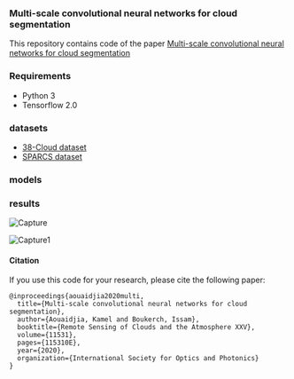 ### Multi-scale convolutional neural networks for cloud segmentation

This repository contains code of the paper [Multi-scale convolutional neural networks for cloud segmentation](https://www.spiedigitallibrary.org/conference-proceedings-of-spie/11531/115310E/Multi-scale-convolutional-neural-networks-for-cloud-segmentation/10.1117/12.2573810.short)

### Requirements
- Python 3
- Tensorflow 2.0
### datasets

- [38-Cloud dataset](https://www.kaggle.com/sorour/38cloud-cloud-segmentation-in-satellite-images)
- [SPARCS dataset](https://www.usgs.gov/core-science-systems/nli/landsat/spatial-procedures-automated-removal-cloud-and-shadow-sparcs)

### models

### results

![Capture](https://user-images.githubusercontent.com/50513215/123412101-1f860c00-d5a9-11eb-952b-ea00b632bc2f.PNG)


![Capture1](https://user-images.githubusercontent.com/50513215/123412540-97543680-d5a9-11eb-9eb9-772d68662146.PNG)


#### Citation
If you use this code for your research, please cite the following paper:
```
@inproceedings{aouaidjia2020multi,
  title={Multi-scale convolutional neural networks for cloud segmentation},
  author={Aouaidjia, Kamel and Boukerch, Issam},
  booktitle={Remote Sensing of Clouds and the Atmosphere XXV},
  volume={11531},
  pages={115310E},
  year={2020},
  organization={International Society for Optics and Photonics}
}

